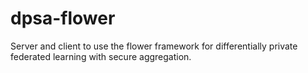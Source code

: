 # dpsa-flower
Server and client to use the flower framework for differentially private federated learning with secure aggregation.
